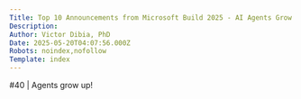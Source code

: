 ```yaml
---
Title: Top 10 Announcements from Microsoft Build 2025 - AI Agents Grow Up!
Description: 
Author: Victor Dibia, PhD
Date: 2025-05-20T04:07:56.000Z
Robots: noindex,nofollow
Template: index
---
```

#40 | Agents grow up!